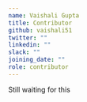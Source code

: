 ```yaml
---
name: Vaishali Gupta
title: Contributor
github: vaishali51
twitter: ""
linkedin: ""
slack: ""
joining_date: ""
role: contributor
---
```


Still waiting for this
